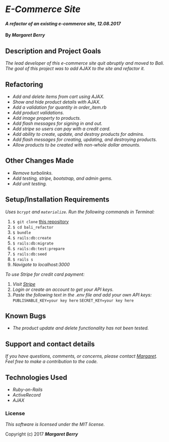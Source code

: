# _E-Commerce Site_

#### _A refactor of an existing e-commerce site, 12.08.2017_

#### By _**Margaret Berry**_

## Description and Project Goals
_The lead developer of this e-commerce site quit abruptly and moved to Bali. The goal of this project was to add AJAX to the site and refactor it._

## Refactoring
* _Add and delete items from cart using AJAX._
* _Show and hide product details with AJAX._
* _Add a validation for quantity in order_item.rb_
* _Add product validations._
* _Add image property to products._
* _Add flash messages for signing in and out._
* _Add stripe so users can pay with a credit card._
* _Add ability to create, update, and destroy products for admins._
* _Add flash messages for creating, updating, and destroying products._
* _Allow products to be created with non-whole dollar amounts._

## Other Changes Made
* _Remove turbolinks._
* _Add testing, stripe, bootstrap, and admin gems._
* _Add unit testing._

## Setup/Installation Requirements
_Uses `bcrypt` and `materialize`._
_Run the following commands in Terminal:_

1. `$ git clone` [this repository](https://github.com/codemargaret/bali_refactor.git)
2. `$ cd bali_refactor`
3. `$ bundle`
4. `$ rails:db:create`
5. `$ rails:db:migrate`
6. `$ rails:db:test:prepare`
7. `$ rails:db:seed`
8. `$ rails s`
9. _Navigate to localhost:3000_

_To use Stripe for credit card payment:_

1. _Visit [Stripe](https://dashboard.stripe.com/login)_
2. _Login or create an account to get your API keys._
3. _Paste the following text in the .env file and add your own API keys:_
` PUBLISHABLE_KEY=your key here`
`SECRET_KEY=your key here`

## Known Bugs
* _The product update and delete functionality has not been tested._

## Support and contact details
_If you have questions, comments, or concerns, please contact [Margaret](codeberry1@gmail.com).  Feel free to make a contribution to the code._

## Technologies Used
* _Ruby-on-Rails_
* _ActiveRecord_
* _AJAX_

### License
*This software is licensed under the MIT license.*

Copyright (c) 2017 **_Margaret Berry_**
